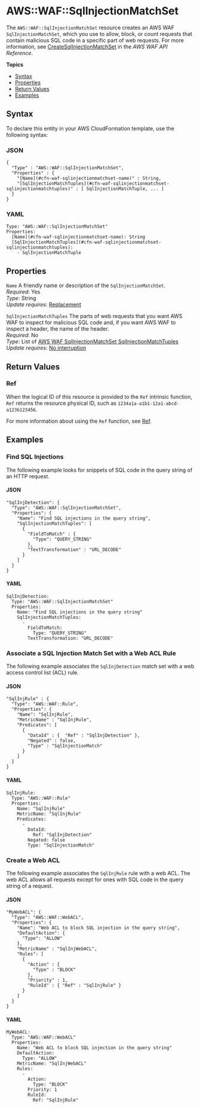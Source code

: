 # AWS::WAF::SqlInjectionMatchSet<a name="aws-resource-waf-sqlinjectionmatchset"></a>

The `AWS::WAF::SqlInjectionMatchSet` resource creates an AWS WAF `SqlInjectionMatchSet`, which you use to allow, block, or count requests that contain malicious SQL code in a specific part of web requests\. For more information, see [CreateSqlInjectionMatchSet](https://docs.aws.amazon.com/waf/latest/APIReference/API_CreateSqlInjectionMatchSet.html) in the *AWS WAF API Reference*\.

**Topics**
+ [Syntax](#aws-resource-waf-sqlinjectionmatchset-syntax)
+ [Properties](#w4ab1c21c10e1228b9)
+ [Return Values](#w4ab1c21c10e1228c11)
+ [Examples](#w4ab1c21c10e1228c13)

## Syntax<a name="aws-resource-waf-sqlinjectionmatchset-syntax"></a>

To declare this entity in your AWS CloudFormation template, use the following syntax:

### JSON<a name="aws-resource-waf-sqlinjectionmatchset-syntax.json"></a>

```
{
  "Type" : "AWS::WAF::SqlInjectionMatchSet",
  "Properties" : {
    "[Name](#cfn-waf-sqlinjectionmatchset-name)" : String,
    "[SqlInjectionMatchTuples](#cfn-waf-sqlinjectionmatchset-sqlinjectionmatchtuples)" : [ SqlInjectionMatchTuple, ... ]
  }
}
```

### YAML<a name="aws-resource-waf-sqlinjectionmatchset-syntax.yaml"></a>

```
Type: "AWS::WAF::SqlInjectionMatchSet"
Properties: 
  [Name](#cfn-waf-sqlinjectionmatchset-name): String
  [SqlInjectionMatchTuples](#cfn-waf-sqlinjectionmatchset-sqlinjectionmatchtuples):
    - SqlInjectionMatchTuple
```

## Properties<a name="w4ab1c21c10e1228b9"></a>

`Name`  <a name="cfn-waf-sqlinjectionmatchset-name"></a>
A friendly name or description of the `SqlInjectionMatchSet`\.  
*Required*: Yes  
*Type*: String  
*Update requires*: [Replacement](using-cfn-updating-stacks-update-behaviors.md#update-replacement)

`SqlInjectionMatchTuples`  <a name="cfn-waf-sqlinjectionmatchset-sqlinjectionmatchtuples"></a>
The parts of web requests that you want AWS WAF to inspect for malicious SQL code and, if you want AWS WAF to inspect a header, the name of the header\.  
*Required*: No  
*Type*: List of [AWS WAF SqlInjectionMatchSet SqlInjectionMatchTuples](aws-properties-waf-sqlinjectionmatchset-sqlinjectionmatchtuples.md)  
*Update requires*: [No interruption](using-cfn-updating-stacks-update-behaviors.md#update-no-interrupt)

## Return Values<a name="w4ab1c21c10e1228c11"></a>

### Ref<a name="w4ab1c21c10e1228c11b2"></a>

When the logical ID of this resource is provided to the `Ref` intrinsic function, `Ref` returns the resource physical ID, such as `1234a1a-a1b1-12a1-abcd-a123b123456`\.

For more information about using the `Ref` function, see [Ref](intrinsic-function-reference-ref.md)\.

## Examples<a name="w4ab1c21c10e1228c13"></a>

### Find SQL Injections<a name="w4ab1c21c10e1228c13b2"></a>

The following example looks for snippets of SQL code in the query string of an HTTP request\.

#### JSON<a name="aws-resource-waf-sqlinjectionmatchset-example1.json"></a>

```
"SqlInjDetection": {
  "Type": "AWS::WAF::SqlInjectionMatchSet",
  "Properties": {
    "Name": "Find SQL injections in the query string",
    "SqlInjectionMatchTuples": [
      {
        "FieldToMatch" : {
          "Type": "QUERY_STRING"
        },
        "TextTransformation" : "URL_DECODE"
      }
    ]
  }
}
```

#### YAML<a name="aws-resource-waf-sqlinjectionmatchset-example1.yaml"></a>

```
SqlInjDetection: 
  Type: "AWS::WAF::SqlInjectionMatchSet"
  Properties: 
    Name: "Find SQL injections in the query string"
    SqlInjectionMatchTuples: 
      - 
        FieldToMatch: 
          Type: "QUERY_STRING"
        TextTransformation: "URL_DECODE"
```

### Associate a SQL Injection Match Set with a Web ACL Rule<a name="w4ab1c21c10e1228c13b4"></a>

The following example associates the `SqlInjDetection` match set with a web access control list \(ACL\) rule\.

#### JSON<a name="aws-resource-waf-sqlinjectionmatchset-example2.json"></a>

```
"SqlInjRule" : {
  "Type": "AWS::WAF::Rule",
  "Properties": {
    "Name": "SqlInjRule",
    "MetricName" : "SqlInjRule",
    "Predicates": [
      {
        "DataId" : {  "Ref" : "SqlInjDetection" },
        "Negated" : false,
        "Type" : "SqlInjectionMatch"
      }
    ]
  }
}
```

#### YAML<a name="aws-resource-waf-sqlinjectionmatchset-example2.yaml"></a>

```
SqlInjRule: 
  Type: "AWS::WAF::Rule"
  Properties: 
    Name: "SqlInjRule"
    MetricName: "SqlInjRule"
    Predicates: 
      - 
        DataId: 
          Ref: "SqlInjDetection"
        Negated: false
        Type: "SqlInjectionMatch"
```

### Create a Web ACL<a name="w4ab1c21c10e1228c13b6"></a>

The following example associates the `SqlInjRule` rule with a web ACL\. The web ACL allows all requests except for ones with SQL code in the query string of a request\.

#### JSON<a name="aws-resource-waf-sqlinjectionmatchset-example3.json"></a>

```
"MyWebACL": {
  "Type": "AWS::WAF::WebACL",
  "Properties": {
    "Name": "Web ACL to block SQL injection in the query string",
    "DefaultAction": {
      "Type": "ALLOW"
    },
    "MetricName" : "SqlInjWebACL",
    "Rules": [
      {
        "Action" : {
          "Type" : "BLOCK"
        },
        "Priority" : 1,
        "RuleId" : { "Ref" : "SqlInjRule" }
      }
    ]
  }
}
```

#### YAML<a name="aws-resource-waf-sqlinjectionmatchset-example3.yaml"></a>

```
MyWebACL: 
  Type: "AWS::WAF::WebACL"
  Properties: 
    Name: "Web ACL to block SQL injection in the query string"
    DefaultAction: 
      Type: "ALLOW"
    MetricName: "SqlInjWebACL"
    Rules: 
      - 
        Action: 
          Type: "BLOCK"
        Priority: 1
        RuleId: 
          Ref: "SqlInjRule"
```